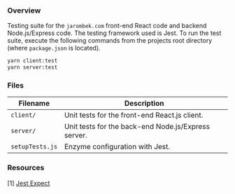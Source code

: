 ### Overview

Testing suite for the `jarombek.com` front-end React code and backend Node.js/Express code.  The 
testing framework used is Jest.  To run the test suite, execute the following commands from the 
projects root directory (where `package.json` is located).

```bash
yarn client:test
yarn server:test
```

### Files

| Filename             | Description                                                                |
|----------------------|----------------------------------------------------------------------------|
| `client/`            | Unit tests for the front-end React.js client.                              |
| `server/`            | Unit tests for the back-end Node.js/Express server.                        |
| `setupTests.js`      | Enzyme configuration with Jest.                                            |

### Resources

[1] [Jest Expect](https://jestjs.io/docs/en/expect)
